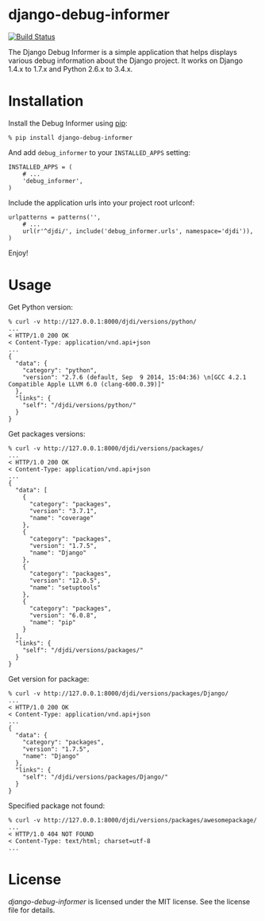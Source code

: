 # django-debug-informer

[![Build Status](https://api.travis-ci.org/Gr1N/django-debug-informer.png "Build Status")](https://travis-ci.org/Gr1N/django-debug-informer)

The Django Debug Informer is a simple application that helps displays various debug information about the Django project. It works on Django 1.4.x to 1.7.x and Python 2.6.x to 3.4.x.


# Installation

Install the Debug Informer using [pip](http://www.pip-installer.org/):

    % pip install django-debug-informer

And add `debug_informer` to your `INSTALLED_APPS` setting:

    INSTALLED_APPS = (
        # ...
        'debug_informer',
    )

Include the application urls into your project root urlconf:

    urlpatterns = patterns('',
        # ...
        url(r'^djdi/', include('debug_informer.urls', namespace='djdi')),
    )

Enjoy!

# Usage

Get Python version:

    % curl -v http://127.0.0.1:8000/djdi/versions/python/
    ...
    < HTTP/1.0 200 OK
    < Content-Type: application/vnd.api+json
    ...
    {
      "data": {
        "category": "python",
        "version": "2.7.6 (default, Sep  9 2014, 15:04:36) \n[GCC 4.2.1 Compatible Apple LLVM 6.0 (clang-600.0.39)]"
      },
      "links": {
        "self": "/djdi/versions/python/"
      }
    }

Get packages versions:

    % curl -v http://127.0.0.1:8000/djdi/versions/packages/
    ...
    < HTTP/1.0 200 OK
    < Content-Type: application/vnd.api+json
    ...
    {
      "data": [
        {
          "category": "packages",
          "version": "3.7.1",
          "name": "coverage"
        },
        {
          "category": "packages",
          "version": "1.7.5",
          "name": "Django"
        },
        {
          "category": "packages",
          "version": "12.0.5",
          "name": "setuptools"
        },
        {
          "category": "packages",
          "version": "6.0.8",
          "name": "pip"
        }
      ],
      "links": {
        "self": "/djdi/versions/packages/"
      }
    }

Get version for package:

    % curl -v http://127.0.0.1:8000/djdi/versions/packages/Django/
    ...
    < HTTP/1.0 200 OK
    < Content-Type: application/vnd.api+json
    ...
    {
      "data": {
        "category": "packages",
        "version": "1.7.5",
        "name": "Django"
      },
      "links": {
        "self": "/djdi/versions/packages/Django/"
      }
    }

Specified package not found:

    % curl -v http://127.0.0.1:8000/djdi/versions/packages/awesomepackage/
    ...
    < HTTP/1.0 404 NOT FOUND
    < Content-Type: text/html; charset=utf-8
    ...


# License

*django-debug-informer* is licensed under the MIT license. See the license file for details.
